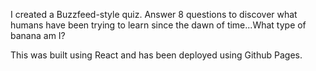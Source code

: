 
I created a Buzzfeed-style quiz. Answer 8 questions to discover what humans have been trying to learn since the dawn of time...What type of banana am I?

This was built using React and has been deployed using Github Pages.
